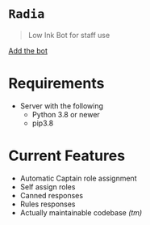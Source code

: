 # `Radia`
> Low Ink Bot for staff use

[Add the bot](https://discord.com/api/oauth2/authorize?client_id=722554855473807360&permissions=8&scope=bot)

# Requirements
- Server with the following
    - Python 3.8 or newer
    - pip3.8
    
 # Current Features
 - Automatic Captain role assignment
 - Self assign roles
 - Canned responses
 - Rules responses
 - Actually maintainable codebase *(tm)*
